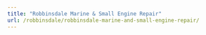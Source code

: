 ```yaml
---
title: "Robbinsdale Marine & Small Engine Repair"
url: /robbinsdale/robbinsdale-marine-and-small-engine-repair/
---
```

